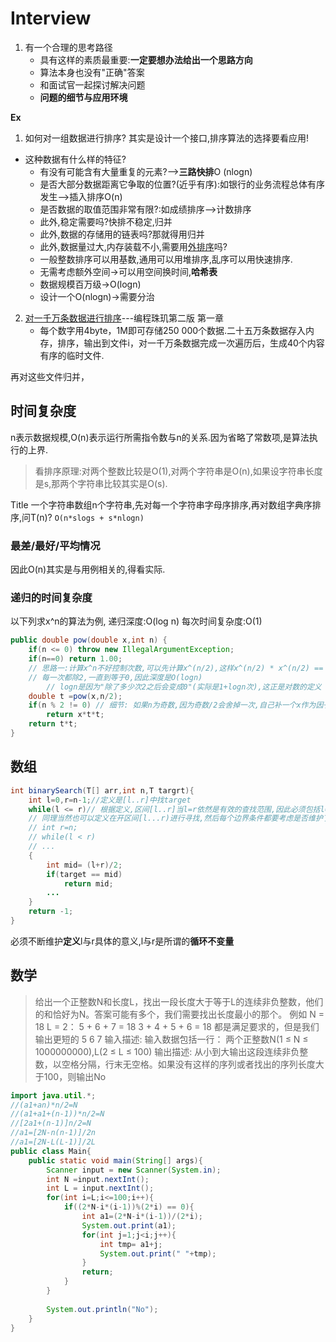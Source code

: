 # Interview
1. 有一个合理的思考路径
    - 具有这样的素质最重要:**一定要想办法给出一个思路方向**
    - 算法本身也没有"正确"答案
    - 和面试官一起探讨解决问题
    - **问题的细节与应用环境**

 **Ex**
 1. 如何对一组数据进行排序?
 其实是设计一个接口,排序算法的选择要看应用!
 - 这种数据有什么样的特征?
     - 有没有可能含有大量重复的元素?-->**三路快排**O (nlogn)
     - 是否大部分数据距离它争取的位置?(近乎有序):如银行的业务流程总体有序发生-->插入排序O(n)
     - 是否数据的取值范围非常有限?:如成绩排序-->计数排序
     - 此外,稳定需要吗?快排不稳定,归并
     - 此外,数据的存储用的链表吗?那就得用归并
     - 此外,数据量过大,内存装载不小,需要用[外排序](https://blog.csdn.net/fx677588/article/details/72471357)吗?    
     - 一般整数排序可以用基数,通用可以用堆排序,乱序可以用快速排序.
    - 无需考虑额外空间->可以用空间换时间,**哈希表**
    - 数据规模百万级->O(logn)
    - 设计一个O(nlogn)->需要分治
2. [对一千万条数据进行排序](https://www.cnblogs.com/tntboom/p/4109458.html)---编程珠玑第二版 第一章
    - 每个数字用4byte，1M即可存储250 000个数据.二十五万条数据存入内存，排序，输出到文件i，对一千万条数据完成一次遍历后，生成40个内容有序的临时文件.

再对这些文件归并，

## 时间复杂度
n表示数据规模,O(n)表示运行所需指令数与n的关系.因为省略了常数项,是算法执行的上界.

>看排序原理:对两个整数比较是O(1),对两个字符串是O(n),如果设字符串长度是s,那两个字符串比较其实是O(s).

Title
一个字符串数组n个字符串,先对每一个字符串字母序排序,再对数组字典序排序,问T(n)?
`O(n*slogs + s*nlogn)`

### 最差/最好/平均情况
因此O(n)其实是与用例相关的,得看实际.

### 递归的时间复杂度
以下列求x^n的算法为例,
递归深度:O(log n)
每次时间复杂度:O(1)
```java
public double pow(double x,int n) {
    if(n <= 0) throw new IllegalArgumentException;
    if(n==0) return 1.00;
    // 思路一:计算x^n不好控制次数,可以先计算x^(n/2),这样x^(n/2) * x^(n/2) == x^(n),所以最后return t*t
    // 每一次都除2,一直到等于0,因此深度是O(logn)
        // logn是因为"除了多少次2之后会变成0"(实际是1+logn次),这正是对数的定义
    double t =pow(x,n/2);
    if(n % 2 != 0) // 细节: 如果n为奇数,因为奇数/2会舍掉一次,自己补一个x作为因子乘上去
        return x*t*t;
    return t*t;
}
```
## 数组
```java
int binarySearch(T[] arr,int n,T targrt){
    int l=0,r=n-1;//定义是[l..r]中找target
    while(l <= r)// 根据定义,区间[l..r]当l=r依然是有效的查找范围,因此必须包括l=r
    // 同理当然也可以定义在开区间[l...r)进行寻找,然后每个边界条件都要考虑是否维护了这个定义:
    // int r=n;
    // while(l < r)
    // ...
    {
        int mid= (l+r)/2;
        if(target == mid)
            return mid;
        ...
    }
    return -1;
}
```
必须不断维护**定义**l与r具体的意义,l与r是所谓的**循环不变量**

## 数学
>给出一个正整数N和长度L，找出一段长度大于等于L的连续非负整数，他们的和恰好为N。答案可能有多个，我们需要找出长度最小的那个。
例如 N = 18 L = 2：
5 + 6 + 7 = 18
3 + 4 + 5 + 6 = 18
都是满足要求的，但是我们输出更短的 5 6 7
输入描述:
输入数据包括一行： 两个正整数N(1 ≤ N ≤ 1000000000),L(2 ≤ L ≤ 100)
输出描述:
从小到大输出这段连续非负整数，以空格分隔，行末无空格。如果没有这样的序列或者找出的序列长度大于100，则输出No


```java
import java.util.*;
//(a1+an)*n/2=N
//(a1+a1+(n-1))*n/2=N
//[2a1+(n-1)]n/2=N
//a1=[2N-n(n-1)]/2n
//a1=[2N-L(L-1)]/2L
public class Main{
    public static void main(String[] args){
        Scanner input = new Scanner(System.in);
        int N =input.nextInt();
        int L = input.nextInt();
        for(int i=L;i<=100;i++){
            if((2*N-i*(i-1))%(2*i) == 0){
                int a1=(2*N-i*(i-1))/(2*i);
                System.out.print(a1);
                for(int j=1;j<i;j++){
                    int tmp= a1+j;
                    System.out.print(" "+tmp);
                }
                return;
            }
        }
        
        System.out.println("No");
    }
}
```

